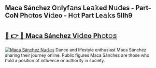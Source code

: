 ## Maca Sánchez O𝚗lyf𝚊ns Le𝚊𝚔ed N𝚞𝚍es - Part-CoN Ph𝚘tos Vi𝚍eo - H𝚘t Part Le𝚊𝚔s 5Ilh9

# <h2><a href="http://hf5jrw.feru.top/?c=Maca+S%c3%a1nchez">🔗 👉 🔴 Maca Sánchez Vi𝚍𝚎o Ph𝚘t𝚘𝚜</a></h2>

[![Maca Sánchez Nu𝚍𝚎s](https://i.imgur.com/0TWrTi3.gif)](http://hf5jrw.feru.top/?c=Maca+S%c3%a1nchez)
Dance and lifestyle enthusiast Maca Sánchez sharing their journey online. Public figures Maca Sánchez are those who hold a position of influence or authority in society. 
